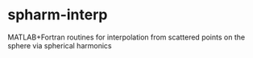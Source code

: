 # spharm-interp
MATLAB+Fortran routines for interpolation from scattered points on the sphere via spherical harmonics
